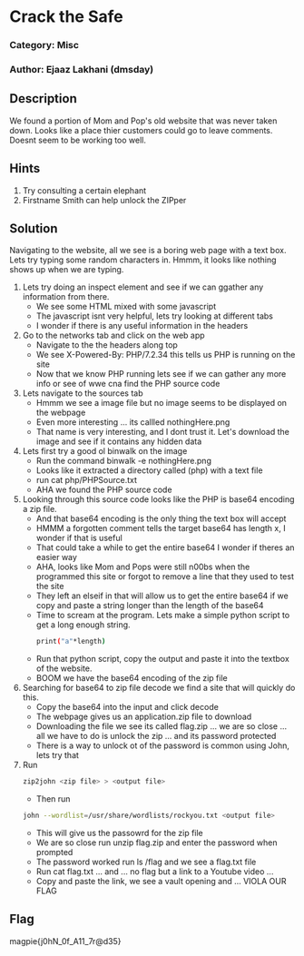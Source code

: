 # Crack the Safe

### Category: Misc

### Author: Ejaaz Lakhani (dmsday)

## Description

We found a portion of Mom and Pop's old website that was never taken down. Looks like a place thier customers could go to leave comments. Doesnt seem to be working too well.

## Hints

1. Try consulting a certain elephant
2. Firstname Smith can help unlock the ZIPper

## Solution

Navigating to the website, all we see is a boring web page with a text box. Lets try typing some random characters in. Hmmm, it looks like nothing shows up when we are typing.

1. Lets try doing an inspect element and see if we can ggather any information from there.
   - We see some HTML mixed with some javascript
   - The javascript isnt very helpful, lets try looking at different tabs
   - I wonder if there is any useful information in the headers
2. Go to the networks tab and click on the web app
   - Navigate to the the headers along top
   - We see X-Powered-By: PHP/7.2.34 this tells us PHP is running on the site
   - Now that we know PHP running lets see if we can gather any more info or see of wwe cna find the PHP source code
3. Lets navigate to the sources tab
   - Hmmm we see a image file but no image seems to be displayed on the webpage
   - Even more interesting ... its callled nothingHere.png
   - That name is very interesting, and I dont trust it. Let's download the image and see if it contains any hidden data
4. Lets first try a good ol binwalk on the image
   - Run the command binwalk -e nothingHere.png
   - Looks like it extracted a directory called (php) with a text file
   - run cat php/PHPSource.txt
   - AHA we found the PHP source code
5. Looking through this source code looks like the PHP is base64 encoding a zip file.
   - And that base64 encoding is the only thing the text box will accept
   - HMMM a forgotten comment tells the target base64 has length x, I wonder if that is useful
   - That could take a while to get the entire base64 I wonder if theres an easier way
   - AHA, looks like Mom and Pops were still n00bs when the programmed this site or forgot to remove a line that they used to test the site
   - They left an elseif in that will allow us to get the entire base64 if we copy and paste a string longer than the length of the base64
   - Time to scream at the program. Lets make a simple python script to get a long enough string.
     ```bash
     print("a"*length)
     ```
   - Run that python script, copy the output and paste it into the textbox of the website.
   - BOOM we have the base64 encoding of the zip file
6. Searching for base64 to zip file decode we find a site that will quickly do this.
   - Copy the base64 into the input and click decode
   - The webpage gives us an application.zip file to download
   - Downloading the file we see its called flag.zip ... we are so close ... all we have to do is unlock the zip ... and its password protected
   - There is a way to unlock ot of the password is common using John, lets try that
7. Run
   ```bash
   zip2john <zip file> > <output file>
   ```
   - Then run
   ```bash
   john --wordlist=/usr/share/wordlists/rockyou.txt <output file>
   ```
   - This will give us the passowrd for the zip file
   - We are so close run unzip flag.zip and enter the password when prompted
   - The password worked run ls /flag and we see a flag.txt file
   - Run cat flag.txt ... and ... no flag but a link to a Youtube video ...
   - Copy and paste the link, we see a vault opening and ... VIOLA OUR FLAG

## Flag

magpie{j0hN_0f_A11_7r@d35}
